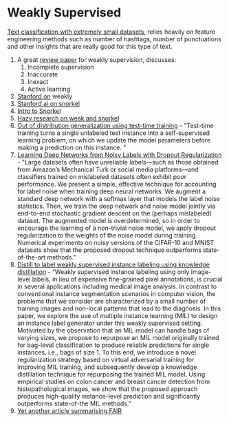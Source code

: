 # Weakly Supervised

[Text classification with extremely small datasets](https://towardsdatascience.com/text-classification-with-extremely-small-datasets-333d322caee2), relies heavily on feature engineering methods such as number of hashtags, number of punctuations and other insights that are really good for this type of text.

1. A great [review paper](https://pdfs.semanticscholar.org/3adc/fd254b271bcc2fb7e2a62d750db17e6c2c08.pdf) for weakly supervision, discusses:
   1. Incomplete supervision
   2. Inaccurate
   3. Inexact
   4. Active learning
2. [Stanford on](https://dawn.cs.stanford.edu/2017/07/16/weak-supervision/) weakly
3. [Stanford ai on snorkel](http://ai.stanford.edu/blog/weak-supervision/)
4. [Intro to Snorkel](https://medium.com/@towardsai/data-centric-ai-with-snorkel-ai-the-enterprise-ai-platform-a8ed0803c24c)
5. [Hazy research on weak and snorkel](https://hazyresearch.github.io/snorkel/blog/ws\_blog\_post.html)
6. [Out of distribution generalization using test-time training](https://arxiv.org/abs/1909.13231) - "Test-time training turns a single unlabeled test instance into a self-supervised learning problem, on which we update the model parameters before making a prediction on this instance. "
7. [Learning Deep Networks from Noisy Labels with Dropout Regularization](https://arxiv.org/pdf/1705.03419.pdf) - "Large datasets often have unreliable labels—such as those obtained from Amazon’s Mechanical Turk or social media platforms—and classifiers trained on mislabeled datasets often exhibit poor performance. We present a simple, effective technique for accounting for label noise when training deep neural networks. We augment a standard deep network with a softmax layer that models the label noise statistics. Then, we train the deep network and noise model jointly via end-to-end stochastic gradient descent on the (perhaps mislabeled) dataset. The augmented model is overdetermined, so in order to encourage the learning of a non-trivial noise model, we apply dropout regularization to the weights of the noise model during training. Numerical experiments on noisy versions of the CIFAR-10 and MNIST datasets show that the proposed dropout technique outperforms state-of-the-art methods."
8. [Distill to label weakly supervised instance labeling using knowledge distillation](https://arxiv.org/pdf/1907.12926.pdf) - “Weakly supervised instance labeling using only image-level labels, in lieu of expensive fine-grained pixel annotations, is crucial in several applications including medical image analysis. In contrast to conventional instance segmentation scenarios in computer vision, the problems that we consider are characterized by a small number of training images and non-local patterns that lead to the diagnosis. In this paper, we explore the use of multiple instance learning (MIL) to design an instance label generator under this weakly supervised setting. Motivated by the observation that an MIL model can handle bags of varying sizes, we propose to repurpose an MIL model originally trained for bag-level classification to produce reliable predictions for single instances, i.e., bags of size 1. To this end, we introduce a novel regularization strategy based on virtual adversarial training for improving MIL training, and subsequently develop a knowledge distillation technique for repurposing the trained MIL model. Using empirical studies on colon cancer and breast cancer detection from histopathological images, we show that the proposed approach produces high-quality instance-level prediction and significantly outperforms state-of-the MIL methods.”
9. [Yet another article summarising FAIR](https://neurohive.io/en/state-of-the-art/semi-weakly-supervised-learning-increasing-classification-accuracy-with-billion-scale-unlabeled-images/)
